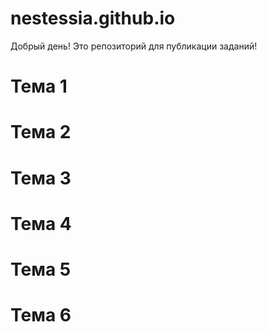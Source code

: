 # nestessia.github.io

Добрый день! Это репозиторий для публикации заданий!

# Тема 1
# Тема 2
# Тема 3
# Тема 4
# Тема 5
# Тема 6

